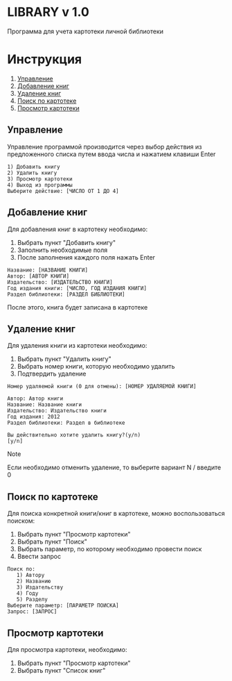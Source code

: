 # LIBRARY v 1.0
Программа для учета картотеки личной библиотеки
# Инструкция
1. [Управление](#управление)
2. [Добавление книг](#добавление-книг)
3. [Удаление книг](#удаление-книг)
4. [Поиск по картотеке](#поиск-по-картотеке)
5. [Просмотр картотеки](#просмотр-картотеки)

## Управление
Управление программой производится через выбор действия из предложенного списка путем ввода числа и нажатием клавиши Enter
```
1) Добавить книгу
2) Удалить книгу
3) Просмотр картотеки
4) Выход из программы 
Выберите действие: [ЧИСЛО ОТ 1 ДО 4]
```
## Добавление книг
Для добавления книг в картотеку необходимо:
1. Выбрать пункт "Добавить книгу"
2. Заполнить необходимые поля
3. После заполнения каждого поля нажать Enter

```
Название: [НАЗВАНИЕ КНИГИ]
Автор: [АВТОР КНИГИ]
Издательство: [ИЗДАТЕЛЬСТВО КНИГИ]
Год издания книги: [ЧИСЛО, ГОД ИЗДАНИЯ КНИГИ]
Раздел библиотеки: [РАЗДЕЛ БИБЛИОТЕКИ]
```
После этого, книга будет записана в картотеке
## Удаление книг
Для удаления книги из картотеки необходимо:
1. Выбрать пункт "Удалить книгу"
2. Выбрать номер книги, которую необходимо удалить
3. Подтвердить удаление

```
Номер удаляемой книги (0 для отмены): [НОМЕР УДАЛЯЕМОЙ КНИГИ]

Автор: Автор книги
Название: Название книги
Издательство: Издательство книги
Год издания: 2012
Раздел библиотеки: Раздел в библиотеке

Вы действительно хотите удалить книгу?(y/n)
[y/n]
```
>[!NOTE]
>Если необходимо отменить удаление, то выберите вариант N / введите 0

## Поиск по картотеке
Для поиска конкретной книги/книг в картотеке, можно воспользоваться поиском:
1. Выбрать пункт "Просмотр картотеки"
2. Выбрать пункт "Поиск"
3. Выбрать параметр, по которому необходимо провести поиск
4. Ввести запрос
```
Поиск по:
   1) Автору
   2) Названию
   3) Издательству
   4) Году
   5) Разделу
Выберите параметр: [ПАРАМЕТР ПОИСКА]
Запрос: [ЗАПРОС]
```

## Просмотр картотеки
Для просмотра картотеки, необходимо:
1. Выбрать пункт "Просмотр картотеки"
2. Выбрать пункт "Список книг"


